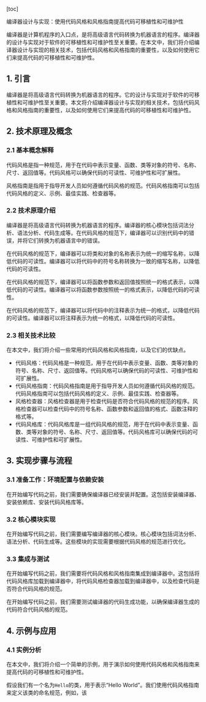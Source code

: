 
[toc]                    
                
                
编译器设计与实现：使用代码风格和风格指南提高代码可移植性和可维护性

编译器是计算机程序的入口点，是将高级语言代码转换为机器语言的程序。编译器的设计与实现对于软件的可移植性和可维护性至关重要。在本文中，我们将介绍编译器设计与实现的相关技术，包括代码风格和风格指南的重要性，以及如何使用它们来提高代码的可移植性和可维护性。

## 1. 引言

编译器是将高级语言代码转换为机器语言的程序。它的设计与实现对于软件的可移植性和可维护性至关重要。本文将介绍编译器设计与实现的相关技术，包括代码风格和风格指南的重要性，以及如何使用它们来提高代码的可移植性和可维护性。

## 2. 技术原理及概念

### 2.1 基本概念解释

代码风格是指一种规范，用于在代码中表示变量、函数、类等对象的符号、名称、尺寸、返回值等。代码风格可以确保代码的可读性、可维护性和可扩展性。

风格指南是指用于指导开发人员如何遵循代码风格的规范。代码风格指南可以包括代码风格的定义、示例、最佳实践、检查器等。

### 2.2 技术原理介绍

编译器是将高级语言代码转换为机器语言的程序。编译器的核心模块包括词法分析、语法分析、代码生成等。在代码风格的规范下，编译器可以识别代码中的错误，并将它们转换为机器语言中的错误。

在代码风格的规范下，编译器可以将类和对象的名称表示为统一的缩写名称，以降低代码的可读性。编译器可以将代码中的符号名称转换为一致的缩写名称，以降低代码的可读性。

在代码风格的规范下，编译器可以将函数参数和返回值按照统一的格式表示，以降低代码的可读性。编译器可以将函数参数按照统一的格式表示，以降低代码的可读性。

在代码风格的规范下，编译器可以将代码中的注释表示为统一的格式，以降低代码的可读性。编译器可以将注释表示为统一的格式，以降低代码的可读性。

### 2.3 相关技术比较

在本文中，我们将介绍一些常用的代码风格和风格指南，以及它们的优缺点。

- 代码风格：代码风格是一种规范，用于在代码中表示变量、函数、类等对象的符号、名称、尺寸、返回值等。代码风格可以确保代码的可读性、可维护性和可扩展性。
- 代码风格指南：代码风格指南是用于指导开发人员如何遵循代码风格的规范。代码风格指南可以包括代码风格的定义、示例、最佳实践、检查器等。
- 风格检查器：风格检查器是用于检查代码是否符合代码风格的规范的程序。风格检查器可以检查代码中的符号名称、函数参数和返回值的格式、函数注释的格式等。
- 代码风格库：代码风格库是一组代码风格的规范，用于在代码中表示变量、函数、类等对象的符号、名称、尺寸、返回值等。代码风格库可以确保代码的可读性、可维护性和可扩展性。

## 3. 实现步骤与流程

### 3.1 准备工作：环境配置与依赖安装

在开始编写代码之前，我们需要确保编译器已经安装并配置。这包括安装编译器、安装依赖库、安装代码风格库等。

### 3.2 核心模块实现

在开始编写代码之前，我们需要编写编译器的核心模块。核心模块包括词法分析、语法分析、代码生成等。这些模块的实现需要根据代码风格的规范进行优化。

### 3.3 集成与测试

在开始编写代码之前，我们需要将代码风格和风格指南集成到编译器中。这包括将代码风格库加载到编译器中，将代码风格检查器加载到编译器中，以及检查代码是否符合代码风格的规范。

在开始编写代码之前，我们需要测试编译器的代码生成功能，以确保编译器生成的代码符合代码风格的规范。

## 4. 示例与应用

### 4.1 实例分析

在本文中，我们将介绍一个简单的示例，用于演示如何使用代码风格和风格指南来提高代码的可移植性和可维护性。

假设我们有一个名为`Hello`的类，用于表示“Hello World”。我们使用代码风格指南来定义该类的命名规范，例如，该

